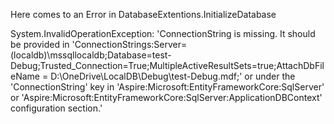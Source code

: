 Here comes to an Error in DatabaseExtentions.InitializeDatabase

System.InvalidOperationException: 'ConnectionString is missing. It should be provided in 'ConnectionStrings:Server=(localdb)\mssqllocaldb;Database=test-Debug;Trusted_Connection=True;MultipleActiveResultSets=true;AttachDbFileName = D:\OneDrive\LocalDB\Debug\test-Debug.mdf;' or under the 'ConnectionString' key in 'Aspire:Microsoft:EntityFrameworkCore:SqlServer' or 'Aspire:Microsoft:EntityFrameworkCore:SqlServer:ApplicationDBContext' configuration section.'
